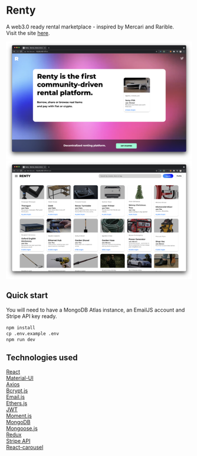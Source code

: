 # Renty

A web3.0 ready rental marketplace - inspired by Mercari and Rarible.\
Visit the site [here](http://13.212.157.177/#/).

![home](./home.png)
![home](./marketplace.png)

## Quick start

You will need to have a MongoDB Atlas instance, an EmailJS account and Stripe API key ready.

```
npm install
cp .env.example .env
npm run dev
```

## Technologies used

[React](https://reactjs.org/)\
[Material-UI](https://material-ui.com/)\
[Axios](https://axios-http.com/docs/intro)\
[Bcrypt.js](https://www.npmjs.com/package/bcryptjs)\
[Email.js](https://www.emailjs.com/)\
[Ethers.js](https://docs.ethers.io/v5/)\
[JWT](https://jwt.io/)\
[Moment.js](https://momentjs.com/)\
[MongoDB](https://www.mongodb.com/)\
[Mongoose.js](https://mongoosejs.com/docs/api.html)\
[Redux](https://redux.js.org/)\
[Stripe API](https://stripe.com/docs/api)\
[React-carousel](https://www.npmjs.com/package/@brainhubeu/react-carousel)
